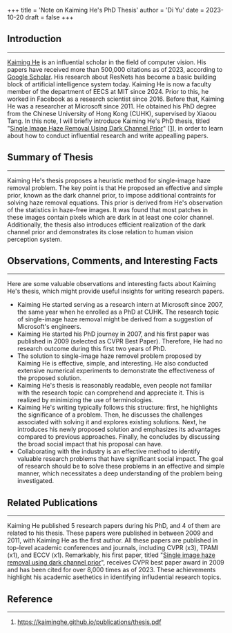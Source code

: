 +++
title = 'Note on Kaiming He's PhD Thesis'
author = 'Di Yu'
date = 2023-10-20
draft = false
+++

## Introduction

---

[Kaiming He](https://kaiminghe.github.io/) is an influential scholar in the field of computer vision. His papers have received more than 500,000 citations as of 2023, according to [Google Scholar](https://scholar.google.com/citations?user=DhtAFkwAAAAJ&hl=en&oi=ao). His research about ResNets has become a basic building block of artificial intelligence system today. Kaiming He is now a faculty member of the department of EECS at MIT since 2024. Prior to this, he worked in Facebook as a research scientist since 2016. Before that, Kaiming He was a researcher at Microsoft since 2011. He obtained his PhD degree from the Chinese University of Hong Kong (CUHK), supervised by Xiaoou Tang. In this note, I will briefly introduce Kaiming He's PhD thesis, titled "[Single Image Haze Removal Using Dark Channel Prior](https://kaiminghe.github.io/publications/thesis.pdf)" [[1](#reference)], in order to learn about how to conduct influential research and write appealling papers.

## Summary of Thesis

---

Kaiming He's thesis proposes a heuristic method for single-image haze removal problem. The key point is that He proposed an effective and simple prior, known as the dark channel prior, to impose additional contraints for solving haze removal equations. This prior is derived from He's observation of the statistics in haze-free images. It was found that most patches in these images contain pixels which are dark in at least one color channel. Additionally, the thesis also introduces efficient realization of the dark channel prior and demonstrates its close relation to human vision perception system.

## Observations, Comments, and Interesting Facts

---

Here are some valuable observations and interesting facts about Kaiming He's thesis, which might provide useful insights for writing research papers.

- Kaiming He started serving as a research intern at Microsoft since 2007, the same year when he enrolled as a PhD at CUHK. The research topic of single-image haze removal might be derived from a suggestion of Microsoft's engineers.
- Kaiming He started his PhD journey in 2007, and his first paper was published in 2009 (selected as CVPR Best Paper). Therefore, He had no research outcome during this first two years of PhD.
- The solution to single-image haze removel problem proposed by Kaiming He is effective, simple, and interesting. He also conducted extensive numerical experiments to demonstrate the effectiveness of the proposed solution.
- Kaiming He's thesis is reasonably readable, even people not familiar with the research topic can comprehend and appreciate it. This is realized by minimizing the use of terminologies.
- Kaiming He's writing typically follows this structure: first, he highlights the significance of a problem. Then, he discusses the challenges associated with solving it and explores existing solutions. Next, he introduces his newly proposed solution and emphasizes its advantages compared to previous approaches. Finally, he concludes by discussing the broad social impact that his proposal can have.
- Collaborating with the industry is an effective method to identify valuable research problems that have significant social impact. The goal of research should be to solve these problems in an effective and simple manner, which necessitates a deep understanding of the problem being investigated.

## Related Publications

---

Kaiming He published 5 research papers during his PhD, and 4 of them are related to his thesis. These papers were published in between 2009 and 2011, with Kaiming He as the first author. All these papers are published in top-level academic conferences and journals, including CVPR (x3), TPAMI (x1), and ECCV (x1). Remarkably, his first paper, titled "[Single image haze removal using dark channel prior](https://doi.org/10.1109/TPAMI.2010.168)", receives CVPR best paper award in 2009 and has been cited for over 8,000 times as of 2023. These achievements highlight his academic asethetics in identifying infludential research topics.

## Reference

---

1. https://kaiminghe.github.io/publications/thesis.pdf